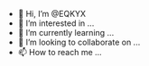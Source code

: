 - 👋 Hi, I’m @EQKYX
- 👀 I’m interested in ...
- 🌱 I’m currently learning ...
- 💞️ I’m looking to collaborate on ...
- 📫 How to reach me ...

<!---
EQKYX/EQKYX is a ✨ special ✨ repository because its `README.md` (this file) appears on your GitHub profile.
You can click the Preview link to take a look at your changes.
--->
